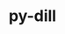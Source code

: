 ---
title: "py-dill"
layout: cache
categories: [package, develop]
meta: {"versions": ["0.3.4", "0.3.5.1", "0.3.6"], "compilers": ["gcc@=11.1.0", "gcc@=11.3.0", "gcc@=7.3.1", "gcc@=7.5.0"], "oss": ["amzn2", "ubuntu18.04", "ubuntu20.04", "ubuntu22.04"], "platforms": ["linux"], "targets": ["ivybridge", "ppc64le", "x86_64", "x86_64_v3"], "stacks": ["e4s", "e4s-power", "ml-linux-x86_64-cpu", "ml-linux-x86_64-cuda", "ml-linux-x86_64-rocm", "radiuss"], "num_specs": 64, "num_specs_by_stack": {"radiuss": 52, "e4s-power": 1, "e4s": 1, "ml-linux-x86_64-cpu": 2, "ml-linux-x86_64-rocm": 2, "ml-linux-x86_64-cuda": 2}}
spec_details: [{"hash": "aj5v4fn3g7psaanstn3f3qmb3wicir3v", "compiler": "gcc@=7.3.1", "versions": ["0.3.5.1"], "os": "amzn2", "platform": "linux", "target": "ivybridge", "variants": ["build_system=python_pip"], "stacks": [], "size": "-", "tarball": "https://binaries.spack.io/develop/build_cache/linux-amzn2-ivybridge/gcc-7.3.1/py-dill-0.3.5.1/linux-amzn2-ivybridge-gcc-7.3.1-py-dill-0.3.5.1-aj5v4fn3g7psaanstn3f3qmb3wicir3v.spack"}, {"hash": "62rhwu23genu7sp2juwwgvnhuekmaysp", "compiler": "gcc@=7.3.1", "versions": ["0.3.6"], "os": "amzn2", "platform": "linux", "target": "ivybridge", "variants": ["build_system=python_pip", "patches=daf79b1"], "stacks": [], "size": "-", "tarball": "https://binaries.spack.io/develop/build_cache/linux-amzn2-ivybridge/gcc-7.3.1/py-dill-0.3.6/linux-amzn2-ivybridge-gcc-7.3.1-py-dill-0.3.6-62rhwu23genu7sp2juwwgvnhuekmaysp.spack"}, {"hash": "lzehr3dd7d4iyeyniwsssprzpul7xvnj", "compiler": "gcc@=7.3.1", "versions": ["0.3.5.1"], "os": "amzn2", "platform": "linux", "target": "x86_64_v3", "variants": ["build_system=python_pip"], "stacks": [], "size": "-", "tarball": "https://binaries.spack.io/develop/build_cache/linux-amzn2-x86_64_v3/gcc-7.3.1/py-dill-0.3.5.1/linux-amzn2-x86_64_v3-gcc-7.3.1-py-dill-0.3.5.1-lzehr3dd7d4iyeyniwsssprzpul7xvnj.spack"}, {"hash": "2wmc6qzfvacgagz5llhxbstvrlx4kdoc", "compiler": "gcc@=7.3.1", "versions": ["0.3.5.1"], "os": "amzn2", "platform": "linux", "target": "x86_64_v3", "variants": ["build_system=python_pip"], "stacks": [], "size": "-", "tarball": "https://binaries.spack.io/develop/build_cache/linux-amzn2-x86_64_v3/gcc-7.3.1/py-dill-0.3.5.1/linux-amzn2-x86_64_v3-gcc-7.3.1-py-dill-0.3.5.1-2wmc6qzfvacgagz5llhxbstvrlx4kdoc.spack"}, {"hash": "4piityz3xdivebp46c7buxi66gx5ha3n", "compiler": "gcc@=7.3.1", "versions": ["0.3.5.1"], "os": "amzn2", "platform": "linux", "target": "x86_64_v3", "variants": ["build_system=python_pip"], "stacks": [], "size": "-", "tarball": "https://binaries.spack.io/develop/build_cache/linux-amzn2-x86_64_v3/gcc-7.3.1/py-dill-0.3.5.1/linux-amzn2-x86_64_v3-gcc-7.3.1-py-dill-0.3.5.1-4piityz3xdivebp46c7buxi66gx5ha3n.spack"}, {"hash": "77jlgzy3vbyn3u4xvqyzqzqqjjk53dky", "compiler": "gcc@=7.3.1", "versions": ["0.3.5.1"], "os": "amzn2", "platform": "linux", "target": "x86_64_v3", "variants": ["build_system=python_pip"], "stacks": [], "size": "-", "tarball": "https://binaries.spack.io/develop/build_cache/linux-amzn2-x86_64_v3/gcc-7.3.1/py-dill-0.3.5.1/linux-amzn2-x86_64_v3-gcc-7.3.1-py-dill-0.3.5.1-77jlgzy3vbyn3u4xvqyzqzqqjjk53dky.spack"}, {"hash": "vz7cj2itba643fgwpih3dulga4zlso3f", "compiler": "gcc@=7.3.1", "versions": ["0.3.5.1"], "os": "amzn2", "platform": "linux", "target": "x86_64_v3", "variants": [], "stacks": [], "size": "-", "tarball": "https://binaries.spack.io/develop/build_cache/linux-amzn2-x86_64_v3/gcc-7.3.1/py-dill-0.3.5.1/linux-amzn2-x86_64_v3-gcc-7.3.1-py-dill-0.3.5.1-vz7cj2itba643fgwpih3dulga4zlso3f.spack"}, {"hash": "epcavkmvicwwympqxd5n5lvyktn5q5lv", "compiler": "gcc@=7.3.1", "versions": ["0.3.5.1"], "os": "amzn2", "platform": "linux", "target": "x86_64_v3", "variants": [], "stacks": [], "size": "-", "tarball": "https://binaries.spack.io/develop/build_cache/linux-amzn2-x86_64_v3/gcc-7.3.1/py-dill-0.3.5.1/linux-amzn2-x86_64_v3-gcc-7.3.1-py-dill-0.3.5.1-epcavkmvicwwympqxd5n5lvyktn5q5lv.spack"}, {"hash": "eg4iwbmhmkwmaflf3s4ugsaa5peh4nho", "compiler": "gcc@=7.5.0", "versions": ["0.3.4"], "os": "ubuntu18.04", "platform": "linux", "target": "x86_64", "variants": [], "stacks": ["radiuss"], "size": "-", "tarball": "https://binaries.spack.io/develop/build_cache/linux-ubuntu18.04-x86_64/gcc-7.5.0/py-dill-0.3.4/linux-ubuntu18.04-x86_64-gcc-7.5.0-py-dill-0.3.4-eg4iwbmhmkwmaflf3s4ugsaa5peh4nho.spack"}, {"hash": "2ridmmjpuyq5hqmmg6n5wdkgeb6abwyb", "compiler": "gcc@=7.5.0", "versions": ["0.3.4"], "os": "ubuntu18.04", "platform": "linux", "target": "x86_64", "variants": [], "stacks": ["radiuss"], "size": "-", "tarball": "https://binaries.spack.io/develop/build_cache/linux-ubuntu18.04-x86_64/gcc-7.5.0/py-dill-0.3.4/linux-ubuntu18.04-x86_64-gcc-7.5.0-py-dill-0.3.4-2ridmmjpuyq5hqmmg6n5wdkgeb6abwyb.spack"}, {"hash": "54ctwlp2drjmrtdtv4mhmezroa47oyoy", "compiler": "gcc@=7.5.0", "versions": ["0.3.4"], "os": "ubuntu18.04", "platform": "linux", "target": "x86_64", "variants": [], "stacks": ["radiuss"], "size": "-", "tarball": "https://binaries.spack.io/develop/build_cache/linux-ubuntu18.04-x86_64/gcc-7.5.0/py-dill-0.3.4/linux-ubuntu18.04-x86_64-gcc-7.5.0-py-dill-0.3.4-54ctwlp2drjmrtdtv4mhmezroa47oyoy.spack"}, {"hash": "53oegk5hrx35mpsimedfvzebwww75zjy", "compiler": "gcc@=7.5.0", "versions": ["0.3.4"], "os": "ubuntu18.04", "platform": "linux", "target": "x86_64", "variants": [], "stacks": ["radiuss"], "size": "-", "tarball": "https://binaries.spack.io/develop/build_cache/linux-ubuntu18.04-x86_64/gcc-7.5.0/py-dill-0.3.4/linux-ubuntu18.04-x86_64-gcc-7.5.0-py-dill-0.3.4-53oegk5hrx35mpsimedfvzebwww75zjy.spack"}, {"hash": "3sxjdcsufav2wcntc3zk34cg756jyunm", "compiler": "gcc@=7.5.0", "versions": ["0.3.4"], "os": "ubuntu18.04", "platform": "linux", "target": "x86_64", "variants": [], "stacks": ["radiuss"], "size": "-", "tarball": "https://binaries.spack.io/develop/build_cache/linux-ubuntu18.04-x86_64/gcc-7.5.0/py-dill-0.3.4/linux-ubuntu18.04-x86_64-gcc-7.5.0-py-dill-0.3.4-3sxjdcsufav2wcntc3zk34cg756jyunm.spack"}, {"hash": "3yq7k7a7yclhgtur6d2uzq24gbreyuwt", "compiler": "gcc@=7.5.0", "versions": ["0.3.4"], "os": "ubuntu18.04", "platform": "linux", "target": "x86_64", "variants": [], "stacks": ["radiuss"], "size": "-", "tarball": "https://binaries.spack.io/develop/build_cache/linux-ubuntu18.04-x86_64/gcc-7.5.0/py-dill-0.3.4/linux-ubuntu18.04-x86_64-gcc-7.5.0-py-dill-0.3.4-3yq7k7a7yclhgtur6d2uzq24gbreyuwt.spack"}, {"hash": "dv7n5vecf3glp3rzcl5lrzwa2cry5aip", "compiler": "gcc@=7.5.0", "versions": ["0.3.4"], "os": "ubuntu18.04", "platform": "linux", "target": "x86_64", "variants": [], "stacks": ["radiuss"], "size": "-", "tarball": "https://binaries.spack.io/develop/build_cache/linux-ubuntu18.04-x86_64/gcc-7.5.0/py-dill-0.3.4/linux-ubuntu18.04-x86_64-gcc-7.5.0-py-dill-0.3.4-dv7n5vecf3glp3rzcl5lrzwa2cry5aip.spack"}, {"hash": "45jcovase5udrvj2sm2hivmi76nj3id6", "compiler": "gcc@=7.5.0", "versions": ["0.3.4"], "os": "ubuntu18.04", "platform": "linux", "target": "x86_64", "variants": [], "stacks": ["radiuss"], "size": "-", "tarball": "https://binaries.spack.io/develop/build_cache/linux-ubuntu18.04-x86_64/gcc-7.5.0/py-dill-0.3.4/linux-ubuntu18.04-x86_64-gcc-7.5.0-py-dill-0.3.4-45jcovase5udrvj2sm2hivmi76nj3id6.spack"}, {"hash": "fn5rvgzc2iopw6bhfqm6dc5kerpzcwv5", "compiler": "gcc@=7.5.0", "versions": ["0.3.4"], "os": "ubuntu18.04", "platform": "linux", "target": "x86_64", "variants": [], "stacks": ["radiuss"], "size": "-", "tarball": "https://binaries.spack.io/develop/build_cache/linux-ubuntu18.04-x86_64/gcc-7.5.0/py-dill-0.3.4/linux-ubuntu18.04-x86_64-gcc-7.5.0-py-dill-0.3.4-fn5rvgzc2iopw6bhfqm6dc5kerpzcwv5.spack"}, {"hash": "xajxb5b3bu2wuyb5eobx4hpkg4fajjh3", "compiler": "gcc@=7.5.0", "versions": ["0.3.4"], "os": "ubuntu18.04", "platform": "linux", "target": "x86_64", "variants": [], "stacks": ["radiuss"], "size": "-", "tarball": "https://binaries.spack.io/develop/build_cache/linux-ubuntu18.04-x86_64/gcc-7.5.0/py-dill-0.3.4/linux-ubuntu18.04-x86_64-gcc-7.5.0-py-dill-0.3.4-xajxb5b3bu2wuyb5eobx4hpkg4fajjh3.spack"}, {"hash": "ag4ttpvnipq72dv6qvbxm226yfiyfozp", "compiler": "gcc@=7.5.0", "versions": ["0.3.4"], "os": "ubuntu18.04", "platform": "linux", "target": "x86_64", "variants": [], "stacks": ["radiuss"], "size": "-", "tarball": "https://binaries.spack.io/develop/build_cache/linux-ubuntu18.04-x86_64/gcc-7.5.0/py-dill-0.3.4/linux-ubuntu18.04-x86_64-gcc-7.5.0-py-dill-0.3.4-ag4ttpvnipq72dv6qvbxm226yfiyfozp.spack"}, {"hash": "xfnjonsbpsjiqnvpqnbdvyjzntyb5hhn", "compiler": "gcc@=7.5.0", "versions": ["0.3.5.1"], "os": "ubuntu18.04", "platform": "linux", "target": "x86_64", "variants": [], "stacks": ["radiuss"], "size": "-", "tarball": "https://binaries.spack.io/develop/build_cache/linux-ubuntu18.04-x86_64/gcc-7.5.0/py-dill-0.3.5.1/linux-ubuntu18.04-x86_64-gcc-7.5.0-py-dill-0.3.5.1-xfnjonsbpsjiqnvpqnbdvyjzntyb5hhn.spack"}, {"hash": "kr6jicusma35hlqwqcodkxwfnlgqxx4o", "compiler": "gcc@=7.5.0", "versions": ["0.3.4"], "os": "ubuntu18.04", "platform": "linux", "target": "x86_64", "variants": [], "stacks": ["radiuss"], "size": "-", "tarball": "https://binaries.spack.io/develop/build_cache/linux-ubuntu18.04-x86_64/gcc-7.5.0/py-dill-0.3.4/linux-ubuntu18.04-x86_64-gcc-7.5.0-py-dill-0.3.4-kr6jicusma35hlqwqcodkxwfnlgqxx4o.spack"}, {"hash": "sgcunklt3m45krasflk44bmuzo3hojr5", "compiler": "gcc@=7.5.0", "versions": ["0.3.4"], "os": "ubuntu18.04", "platform": "linux", "target": "x86_64", "variants": [], "stacks": ["radiuss"], "size": "-", "tarball": "https://binaries.spack.io/develop/build_cache/linux-ubuntu18.04-x86_64/gcc-7.5.0/py-dill-0.3.4/linux-ubuntu18.04-x86_64-gcc-7.5.0-py-dill-0.3.4-sgcunklt3m45krasflk44bmuzo3hojr5.spack"}, {"hash": "vsfxhaidzoaw7l4csboivc227kcbdfj4", "compiler": "gcc@=7.5.0", "versions": ["0.3.5.1"], "os": "ubuntu18.04", "platform": "linux", "target": "x86_64", "variants": ["build_system=python_pip"], "stacks": ["radiuss"], "size": "-", "tarball": "https://binaries.spack.io/develop/build_cache/linux-ubuntu18.04-x86_64/gcc-7.5.0/py-dill-0.3.5.1/linux-ubuntu18.04-x86_64-gcc-7.5.0-py-dill-0.3.5.1-vsfxhaidzoaw7l4csboivc227kcbdfj4.spack"}, {"hash": "7hvqjtchbmu75oukoldwakt72n52fsfy", "compiler": "gcc@=7.5.0", "versions": ["0.3.4"], "os": "ubuntu18.04", "platform": "linux", "target": "x86_64", "variants": [], "stacks": ["radiuss"], "size": "-", "tarball": "https://binaries.spack.io/develop/build_cache/linux-ubuntu18.04-x86_64/gcc-7.5.0/py-dill-0.3.4/linux-ubuntu18.04-x86_64-gcc-7.5.0-py-dill-0.3.4-7hvqjtchbmu75oukoldwakt72n52fsfy.spack"}, {"hash": "ocp4oy2cm2jiewwtncq46svt35tkz4oi", "compiler": "gcc@=7.5.0", "versions": ["0.3.4"], "os": "ubuntu18.04", "platform": "linux", "target": "x86_64", "variants": [], "stacks": ["radiuss"], "size": "-", "tarball": "https://binaries.spack.io/develop/build_cache/linux-ubuntu18.04-x86_64/gcc-7.5.0/py-dill-0.3.4/linux-ubuntu18.04-x86_64-gcc-7.5.0-py-dill-0.3.4-ocp4oy2cm2jiewwtncq46svt35tkz4oi.spack"}, {"hash": "uezpl3hk43xvg75uywbzp6fosyqurnih", "compiler": "gcc@=7.5.0", "versions": ["0.3.4"], "os": "ubuntu18.04", "platform": "linux", "target": "x86_64", "variants": [], "stacks": ["radiuss"], "size": "-", "tarball": "https://binaries.spack.io/develop/build_cache/linux-ubuntu18.04-x86_64/gcc-7.5.0/py-dill-0.3.4/linux-ubuntu18.04-x86_64-gcc-7.5.0-py-dill-0.3.4-uezpl3hk43xvg75uywbzp6fosyqurnih.spack"}, {"hash": "b5s4g2axrqfnsjhw22vp4u5idpzt5ncz", "compiler": "gcc@=7.5.0", "versions": ["0.3.5.1"], "os": "ubuntu18.04", "platform": "linux", "target": "x86_64", "variants": ["build_system=python_pip"], "stacks": ["radiuss"], "size": "-", "tarball": "https://binaries.spack.io/develop/build_cache/linux-ubuntu18.04-x86_64/gcc-7.5.0/py-dill-0.3.5.1/linux-ubuntu18.04-x86_64-gcc-7.5.0-py-dill-0.3.5.1-b5s4g2axrqfnsjhw22vp4u5idpzt5ncz.spack"}, {"hash": "xnrqfjpasncdmbfvabdf6ycriypt3y4p", "compiler": "gcc@=7.5.0", "versions": ["0.3.4"], "os": "ubuntu18.04", "platform": "linux", "target": "x86_64", "variants": [], "stacks": ["radiuss"], "size": "-", "tarball": "https://binaries.spack.io/develop/build_cache/linux-ubuntu18.04-x86_64/gcc-7.5.0/py-dill-0.3.4/linux-ubuntu18.04-x86_64-gcc-7.5.0-py-dill-0.3.4-xnrqfjpasncdmbfvabdf6ycriypt3y4p.spack"}, {"hash": "jbqzthgssyqzkqz6r6lc3goi355siab2", "compiler": "gcc@=7.5.0", "versions": ["0.3.4"], "os": "ubuntu18.04", "platform": "linux", "target": "x86_64", "variants": [], "stacks": ["radiuss"], "size": "-", "tarball": "https://binaries.spack.io/develop/build_cache/linux-ubuntu18.04-x86_64/gcc-7.5.0/py-dill-0.3.4/linux-ubuntu18.04-x86_64-gcc-7.5.0-py-dill-0.3.4-jbqzthgssyqzkqz6r6lc3goi355siab2.spack"}, {"hash": "j6wybuehcvc3ln6ykaqpdtlb5trdnbjl", "compiler": "gcc@=7.5.0", "versions": ["0.3.4"], "os": "ubuntu18.04", "platform": "linux", "target": "x86_64", "variants": [], "stacks": ["radiuss"], "size": "-", "tarball": "https://binaries.spack.io/develop/build_cache/linux-ubuntu18.04-x86_64/gcc-7.5.0/py-dill-0.3.4/linux-ubuntu18.04-x86_64-gcc-7.5.0-py-dill-0.3.4-j6wybuehcvc3ln6ykaqpdtlb5trdnbjl.spack"}, {"hash": "kfclel4h2q6mahzit56ine5afb5cerop", "compiler": "gcc@=7.5.0", "versions": ["0.3.4"], "os": "ubuntu18.04", "platform": "linux", "target": "x86_64", "variants": [], "stacks": ["radiuss"], "size": "-", "tarball": "https://binaries.spack.io/develop/build_cache/linux-ubuntu18.04-x86_64/gcc-7.5.0/py-dill-0.3.4/linux-ubuntu18.04-x86_64-gcc-7.5.0-py-dill-0.3.4-kfclel4h2q6mahzit56ine5afb5cerop.spack"}, {"hash": "yvanclewzaynh7mtjmdvgjeslx2xztcu", "compiler": "gcc@=7.5.0", "versions": ["0.3.6"], "os": "ubuntu18.04", "platform": "linux", "target": "x86_64", "variants": ["build_system=python_pip", "patches=daf79b1"], "stacks": ["radiuss"], "size": "-", "tarball": "https://binaries.spack.io/develop/build_cache/linux-ubuntu18.04-x86_64/gcc-7.5.0/py-dill-0.3.6/linux-ubuntu18.04-x86_64-gcc-7.5.0-py-dill-0.3.6-yvanclewzaynh7mtjmdvgjeslx2xztcu.spack"}, {"hash": "kkndrbueanucjcz6tsywynsorbprjwhq", "compiler": "gcc@=7.5.0", "versions": ["0.3.4"], "os": "ubuntu18.04", "platform": "linux", "target": "x86_64", "variants": [], "stacks": ["radiuss"], "size": "-", "tarball": "https://binaries.spack.io/develop/build_cache/linux-ubuntu18.04-x86_64/gcc-7.5.0/py-dill-0.3.4/linux-ubuntu18.04-x86_64-gcc-7.5.0-py-dill-0.3.4-kkndrbueanucjcz6tsywynsorbprjwhq.spack"}, {"hash": "pshrss25opfwe3d3bjojzotn4hsp56ss", "compiler": "gcc@=7.5.0", "versions": ["0.3.4"], "os": "ubuntu18.04", "platform": "linux", "target": "x86_64", "variants": [], "stacks": ["radiuss"], "size": "-", "tarball": "https://binaries.spack.io/develop/build_cache/linux-ubuntu18.04-x86_64/gcc-7.5.0/py-dill-0.3.4/linux-ubuntu18.04-x86_64-gcc-7.5.0-py-dill-0.3.4-pshrss25opfwe3d3bjojzotn4hsp56ss.spack"}, {"hash": "b55hypo4f6a5eibejpj4xkkc2qj3554a", "compiler": "gcc@=7.5.0", "versions": ["0.3.4"], "os": "ubuntu18.04", "platform": "linux", "target": "x86_64", "variants": [], "stacks": ["radiuss"], "size": "-", "tarball": "https://binaries.spack.io/develop/build_cache/linux-ubuntu18.04-x86_64/gcc-7.5.0/py-dill-0.3.4/linux-ubuntu18.04-x86_64-gcc-7.5.0-py-dill-0.3.4-b55hypo4f6a5eibejpj4xkkc2qj3554a.spack"}, {"hash": "mbdgxpofis54vpylsfyql5rd5hyrp7pv", "compiler": "gcc@=7.5.0", "versions": ["0.3.4"], "os": "ubuntu18.04", "platform": "linux", "target": "x86_64", "variants": [], "stacks": ["radiuss"], "size": "-", "tarball": "https://binaries.spack.io/develop/build_cache/linux-ubuntu18.04-x86_64/gcc-7.5.0/py-dill-0.3.4/linux-ubuntu18.04-x86_64-gcc-7.5.0-py-dill-0.3.4-mbdgxpofis54vpylsfyql5rd5hyrp7pv.spack"}, {"hash": "q5cwm4khiht4qx6xptqt2bsamhpj6eph", "compiler": "gcc@=7.5.0", "versions": ["0.3.4"], "os": "ubuntu18.04", "platform": "linux", "target": "x86_64", "variants": [], "stacks": ["radiuss"], "size": "-", "tarball": "https://binaries.spack.io/develop/build_cache/linux-ubuntu18.04-x86_64/gcc-7.5.0/py-dill-0.3.4/linux-ubuntu18.04-x86_64-gcc-7.5.0-py-dill-0.3.4-q5cwm4khiht4qx6xptqt2bsamhpj6eph.spack"}, {"hash": "koo4wjdziwmatd4rl65c4bbx6xqgt65l", "compiler": "gcc@=7.5.0", "versions": ["0.3.4"], "os": "ubuntu18.04", "platform": "linux", "target": "x86_64", "variants": [], "stacks": ["radiuss"], "size": "-", "tarball": "https://binaries.spack.io/develop/build_cache/linux-ubuntu18.04-x86_64/gcc-7.5.0/py-dill-0.3.4/linux-ubuntu18.04-x86_64-gcc-7.5.0-py-dill-0.3.4-koo4wjdziwmatd4rl65c4bbx6xqgt65l.spack"}, {"hash": "xnhi5arujfzsgoh2aw3dzmbx4xqlsak7", "compiler": "gcc@=7.5.0", "versions": ["0.3.4"], "os": "ubuntu18.04", "platform": "linux", "target": "x86_64", "variants": [], "stacks": ["radiuss"], "size": "-", "tarball": "https://binaries.spack.io/develop/build_cache/linux-ubuntu18.04-x86_64/gcc-7.5.0/py-dill-0.3.4/linux-ubuntu18.04-x86_64-gcc-7.5.0-py-dill-0.3.4-xnhi5arujfzsgoh2aw3dzmbx4xqlsak7.spack"}, {"hash": "qlonjtgyo3w2iwborqrw5xr3xeu5fwhj", "compiler": "gcc@=7.5.0", "versions": ["0.3.4"], "os": "ubuntu18.04", "platform": "linux", "target": "x86_64", "variants": [], "stacks": ["radiuss"], "size": "-", "tarball": "https://binaries.spack.io/develop/build_cache/linux-ubuntu18.04-x86_64/gcc-7.5.0/py-dill-0.3.4/linux-ubuntu18.04-x86_64-gcc-7.5.0-py-dill-0.3.4-qlonjtgyo3w2iwborqrw5xr3xeu5fwhj.spack"}, {"hash": "urpaw5gyi4fmvdfvurwsgmvn72c74pcj", "compiler": "gcc@=7.5.0", "versions": ["0.3.5.1"], "os": "ubuntu18.04", "platform": "linux", "target": "x86_64", "variants": ["build_system=python_pip"], "stacks": ["radiuss"], "size": "-", "tarball": "https://binaries.spack.io/develop/build_cache/linux-ubuntu18.04-x86_64/gcc-7.5.0/py-dill-0.3.5.1/linux-ubuntu18.04-x86_64-gcc-7.5.0-py-dill-0.3.5.1-urpaw5gyi4fmvdfvurwsgmvn72c74pcj.spack"}, {"hash": "pkajllaj5xymc5vy35encmtd5irl5hnf", "compiler": "gcc@=7.5.0", "versions": ["0.3.4"], "os": "ubuntu18.04", "platform": "linux", "target": "x86_64", "variants": [], "stacks": ["radiuss"], "size": "-", "tarball": "https://binaries.spack.io/develop/build_cache/linux-ubuntu18.04-x86_64/gcc-7.5.0/py-dill-0.3.4/linux-ubuntu18.04-x86_64-gcc-7.5.0-py-dill-0.3.4-pkajllaj5xymc5vy35encmtd5irl5hnf.spack"}, {"hash": "yqnhwzydwj22vd2y3jxze57ljc3fl6qa", "compiler": "gcc@=7.5.0", "versions": ["0.3.4"], "os": "ubuntu18.04", "platform": "linux", "target": "x86_64", "variants": [], "stacks": ["radiuss"], "size": "-", "tarball": "https://binaries.spack.io/develop/build_cache/linux-ubuntu18.04-x86_64/gcc-7.5.0/py-dill-0.3.4/linux-ubuntu18.04-x86_64-gcc-7.5.0-py-dill-0.3.4-yqnhwzydwj22vd2y3jxze57ljc3fl6qa.spack"}, {"hash": "z4ydkgwzkt2cdsjuilbzbmmas5rajvws", "compiler": "gcc@=7.5.0", "versions": ["0.3.4"], "os": "ubuntu18.04", "platform": "linux", "target": "x86_64", "variants": [], "stacks": ["radiuss"], "size": "-", "tarball": "https://binaries.spack.io/develop/build_cache/linux-ubuntu18.04-x86_64/gcc-7.5.0/py-dill-0.3.4/linux-ubuntu18.04-x86_64-gcc-7.5.0-py-dill-0.3.4-z4ydkgwzkt2cdsjuilbzbmmas5rajvws.spack"}, {"hash": "zpxzrih3o2g5lt6jsjfc55trb243lawm", "compiler": "gcc@=7.5.0", "versions": ["0.3.4"], "os": "ubuntu18.04", "platform": "linux", "target": "x86_64", "variants": [], "stacks": ["radiuss"], "size": "-", "tarball": "https://binaries.spack.io/develop/build_cache/linux-ubuntu18.04-x86_64/gcc-7.5.0/py-dill-0.3.4/linux-ubuntu18.04-x86_64-gcc-7.5.0-py-dill-0.3.4-zpxzrih3o2g5lt6jsjfc55trb243lawm.spack"}, {"hash": "i5hjjj2km4ahbht7kydnwnvviy5mauxt", "compiler": "gcc@=7.5.0", "versions": ["0.3.5.1"], "os": "ubuntu18.04", "platform": "linux", "target": "x86_64", "variants": ["build_system=python_pip"], "stacks": ["radiuss"], "size": "-", "tarball": "https://binaries.spack.io/develop/build_cache/linux-ubuntu18.04-x86_64/gcc-7.5.0/py-dill-0.3.5.1/linux-ubuntu18.04-x86_64-gcc-7.5.0-py-dill-0.3.5.1-i5hjjj2km4ahbht7kydnwnvviy5mauxt.spack"}, {"hash": "fitveeqgyen2e66cxfrvkudb45yry7wc", "compiler": "gcc@=7.5.0", "versions": ["0.3.6"], "os": "ubuntu18.04", "platform": "linux", "target": "x86_64", "variants": ["build_system=python_pip", "patches=daf79b1"], "stacks": ["radiuss"], "size": "-", "tarball": "https://binaries.spack.io/develop/build_cache/linux-ubuntu18.04-x86_64/gcc-7.5.0/py-dill-0.3.6/linux-ubuntu18.04-x86_64-gcc-7.5.0-py-dill-0.3.6-fitveeqgyen2e66cxfrvkudb45yry7wc.spack"}, {"hash": "fsdkdg3knile7azk6zhsedg4whcyktjb", "compiler": "gcc@=7.5.0", "versions": ["0.3.6"], "os": "ubuntu18.04", "platform": "linux", "target": "x86_64", "variants": ["build_system=python_pip", "patches=daf79b1"], "stacks": ["radiuss"], "size": "-", "tarball": "https://binaries.spack.io/develop/build_cache/linux-ubuntu18.04-x86_64/gcc-7.5.0/py-dill-0.3.6/linux-ubuntu18.04-x86_64-gcc-7.5.0-py-dill-0.3.6-fsdkdg3knile7azk6zhsedg4whcyktjb.spack"}, {"hash": "fe3j73wfgiel77wko3dixicvneh777t2", "compiler": "gcc@=7.5.0", "versions": ["0.3.6"], "os": "ubuntu18.04", "platform": "linux", "target": "x86_64", "variants": ["build_system=python_pip", "patches=daf79b1"], "stacks": ["radiuss"], "size": "-", "tarball": "https://binaries.spack.io/develop/build_cache/linux-ubuntu18.04-x86_64/gcc-7.5.0/py-dill-0.3.6/linux-ubuntu18.04-x86_64-gcc-7.5.0-py-dill-0.3.6-fe3j73wfgiel77wko3dixicvneh777t2.spack"}, {"hash": "pgmlptxfk3bkcei37kbe3t6qugkkrdwq", "compiler": "gcc@=7.5.0", "versions": ["0.3.5.1"], "os": "ubuntu18.04", "platform": "linux", "target": "x86_64", "variants": ["build_system=python_pip"], "stacks": ["radiuss"], "size": "-", "tarball": "https://binaries.spack.io/develop/build_cache/linux-ubuntu18.04-x86_64/gcc-7.5.0/py-dill-0.3.5.1/linux-ubuntu18.04-x86_64-gcc-7.5.0-py-dill-0.3.5.1-pgmlptxfk3bkcei37kbe3t6qugkkrdwq.spack"}, {"hash": "irpmqfxzxt2jtjqtbpu3sba7u7fpng4e", "compiler": "gcc@=7.5.0", "versions": ["0.3.6"], "os": "ubuntu18.04", "platform": "linux", "target": "x86_64_v3", "variants": ["build_system=python_pip", "patches=daf79b1"], "stacks": ["radiuss"], "size": "-", "tarball": "https://binaries.spack.io/develop/build_cache/linux-ubuntu18.04-x86_64_v3/gcc-7.5.0/py-dill-0.3.6/linux-ubuntu18.04-x86_64_v3-gcc-7.5.0-py-dill-0.3.6-irpmqfxzxt2jtjqtbpu3sba7u7fpng4e.spack"}, {"hash": "sz4ynusf4ltkkpszwzwcoo2erkpw4izv", "compiler": "gcc@=7.5.0", "versions": ["0.3.6"], "os": "ubuntu18.04", "platform": "linux", "target": "x86_64_v3", "variants": ["build_system=python_pip", "patches=daf79b1"], "stacks": ["radiuss"], "size": "-", "tarball": "https://binaries.spack.io/develop/build_cache/linux-ubuntu18.04-x86_64_v3/gcc-7.5.0/py-dill-0.3.6/linux-ubuntu18.04-x86_64_v3-gcc-7.5.0-py-dill-0.3.6-sz4ynusf4ltkkpszwzwcoo2erkpw4izv.spack"}, {"hash": "k72dp4txfwfhjczr5gvddmooimyrrbma", "compiler": "gcc@=7.5.0", "versions": ["0.3.6"], "os": "ubuntu18.04", "platform": "linux", "target": "x86_64_v3", "variants": ["build_system=python_pip", "patches=daf79b1"], "stacks": ["radiuss"], "size": "-", "tarball": "https://binaries.spack.io/develop/build_cache/linux-ubuntu18.04-x86_64_v3/gcc-7.5.0/py-dill-0.3.6/linux-ubuntu18.04-x86_64_v3-gcc-7.5.0-py-dill-0.3.6-k72dp4txfwfhjczr5gvddmooimyrrbma.spack"}, {"hash": "s6fhw4yrcexndkfhbxaicbtnclt7u3d7", "compiler": "gcc@=7.5.0", "versions": ["0.3.6"], "os": "ubuntu18.04", "platform": "linux", "target": "x86_64_v3", "variants": ["build_system=python_pip", "patches=daf79b1"], "stacks": ["radiuss"], "size": "-", "tarball": "https://binaries.spack.io/develop/build_cache/linux-ubuntu18.04-x86_64_v3/gcc-7.5.0/py-dill-0.3.6/linux-ubuntu18.04-x86_64_v3-gcc-7.5.0-py-dill-0.3.6-s6fhw4yrcexndkfhbxaicbtnclt7u3d7.spack"}, {"hash": "l4cbytksqry5j4i5bdvk4ymhhr5afx7o", "compiler": "gcc@=7.5.0", "versions": ["0.3.6"], "os": "ubuntu18.04", "platform": "linux", "target": "x86_64_v3", "variants": ["build_system=python_pip", "patches=daf79b1"], "stacks": ["radiuss"], "size": "-", "tarball": "https://binaries.spack.io/develop/build_cache/linux-ubuntu18.04-x86_64_v3/gcc-7.5.0/py-dill-0.3.6/linux-ubuntu18.04-x86_64_v3-gcc-7.5.0-py-dill-0.3.6-l4cbytksqry5j4i5bdvk4ymhhr5afx7o.spack"}, {"hash": "i6hmmi5finltgkwljmypwjqfirxnjld6", "compiler": "gcc@=7.5.0", "versions": ["0.3.6"], "os": "ubuntu18.04", "platform": "linux", "target": "x86_64_v3", "variants": ["build_system=python_pip", "patches=daf79b1"], "stacks": ["radiuss"], "size": "-", "tarball": "https://binaries.spack.io/develop/build_cache/linux-ubuntu18.04-x86_64_v3/gcc-7.5.0/py-dill-0.3.6/linux-ubuntu18.04-x86_64_v3-gcc-7.5.0-py-dill-0.3.6-i6hmmi5finltgkwljmypwjqfirxnjld6.spack"}, {"hash": "mtz3zmc6kcluowgks5wnaef3vdgp6mzy", "compiler": "gcc@=7.5.0", "versions": ["0.3.6"], "os": "ubuntu18.04", "platform": "linux", "target": "x86_64_v3", "variants": ["build_system=python_pip", "patches=daf79b1"], "stacks": ["radiuss"], "size": "-", "tarball": "https://binaries.spack.io/develop/build_cache/linux-ubuntu18.04-x86_64_v3/gcc-7.5.0/py-dill-0.3.6/linux-ubuntu18.04-x86_64_v3-gcc-7.5.0-py-dill-0.3.6-mtz3zmc6kcluowgks5wnaef3vdgp6mzy.spack"}, {"hash": "4chzrxyhpkazmat57j6udhjrcinkvtsx", "compiler": "gcc@=7.5.0", "versions": ["0.3.6"], "os": "ubuntu18.04", "platform": "linux", "target": "x86_64_v3", "variants": ["build_system=python_pip", "patches=daf79b1"], "stacks": ["radiuss"], "size": "-", "tarball": "https://binaries.spack.io/develop/build_cache/linux-ubuntu18.04-x86_64_v3/gcc-7.5.0/py-dill-0.3.6/linux-ubuntu18.04-x86_64_v3-gcc-7.5.0-py-dill-0.3.6-4chzrxyhpkazmat57j6udhjrcinkvtsx.spack"}, {"hash": "hbhrk647eybncvftqjfmriqykv3vuocq", "compiler": "gcc@=7.5.0", "versions": ["0.3.6"], "os": "ubuntu18.04", "platform": "linux", "target": "x86_64_v3", "variants": ["build_system=python_pip", "patches=daf79b1"], "stacks": ["radiuss"], "size": "-", "tarball": "https://binaries.spack.io/develop/build_cache/linux-ubuntu18.04-x86_64_v3/gcc-7.5.0/py-dill-0.3.6/linux-ubuntu18.04-x86_64_v3-gcc-7.5.0-py-dill-0.3.6-hbhrk647eybncvftqjfmriqykv3vuocq.spack"}, {"hash": "z56kwjjhs6h3tfqxjakq4lwo6ezszmsl", "compiler": "gcc@=7.5.0", "versions": ["0.3.6"], "os": "ubuntu18.04", "platform": "linux", "target": "x86_64_v3", "variants": ["build_system=python_pip", "patches=daf79b1"], "stacks": ["radiuss"], "size": "-", "tarball": "https://binaries.spack.io/develop/build_cache/linux-ubuntu18.04-x86_64_v3/gcc-7.5.0/py-dill-0.3.6/linux-ubuntu18.04-x86_64_v3-gcc-7.5.0-py-dill-0.3.6-z56kwjjhs6h3tfqxjakq4lwo6ezszmsl.spack"}, {"hash": "vqs2az7sss2bm5cixo5luawtljpbncd5", "compiler": "gcc@=11.1.0", "versions": ["0.3.6"], "os": "ubuntu20.04", "platform": "linux", "target": "ppc64le", "variants": ["build_system=python_pip", "patches=daf79b1"], "stacks": ["e4s-power"], "size": "-", "tarball": "https://binaries.spack.io/develop/build_cache/linux-ubuntu20.04-ppc64le/gcc-11.1.0/py-dill-0.3.6/linux-ubuntu20.04-ppc64le-gcc-11.1.0-py-dill-0.3.6-vqs2az7sss2bm5cixo5luawtljpbncd5.spack"}, {"hash": "lqoib4g5gzeharpd5ahck2ffhu3ijhmg", "compiler": "gcc@=11.1.0", "versions": ["0.3.6"], "os": "ubuntu20.04", "platform": "linux", "target": "x86_64_v3", "variants": ["build_system=python_pip", "patches=daf79b1"], "stacks": ["e4s"], "size": "-", "tarball": "https://binaries.spack.io/develop/build_cache/linux-ubuntu20.04-x86_64_v3/gcc-11.1.0/py-dill-0.3.6/linux-ubuntu20.04-x86_64_v3-gcc-11.1.0-py-dill-0.3.6-lqoib4g5gzeharpd5ahck2ffhu3ijhmg.spack"}, {"hash": "pode7p37jyykkyh2iv4uzzqd7aqpvu3a", "compiler": "gcc@=11.3.0", "versions": ["0.3.6"], "os": "ubuntu22.04", "platform": "linux", "target": "x86_64_v3", "variants": ["build_system=python_pip", "patches=daf79b1"], "stacks": ["ml-linux-x86_64-cpu", "ml-linux-x86_64-rocm", "ml-linux-x86_64-cuda"], "size": "-", "tarball": "https://binaries.spack.io/develop/build_cache/linux-ubuntu22.04-x86_64_v3/gcc-11.3.0/py-dill-0.3.6/linux-ubuntu22.04-x86_64_v3-gcc-11.3.0-py-dill-0.3.6-pode7p37jyykkyh2iv4uzzqd7aqpvu3a.spack"}, {"hash": "v7ykwe6t4kczdaqmlpduddegniuhdkmv", "compiler": "gcc@=11.3.0", "versions": ["0.3.6"], "os": "ubuntu22.04", "platform": "linux", "target": "x86_64_v3", "variants": ["build_system=python_pip", "patches=daf79b1"], "stacks": ["ml-linux-x86_64-cpu", "ml-linux-x86_64-rocm", "ml-linux-x86_64-cuda"], "size": "-", "tarball": "https://binaries.spack.io/develop/build_cache/linux-ubuntu22.04-x86_64_v3/gcc-11.3.0/py-dill-0.3.6/linux-ubuntu22.04-x86_64_v3-gcc-11.3.0-py-dill-0.3.6-v7ykwe6t4kczdaqmlpduddegniuhdkmv.spack"}]
---